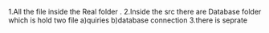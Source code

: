 1.All the file inside the Real folder . 
2.Inside the src there are Database folder which is hold two file a)quiries b)database connection 
3.there is seprate
